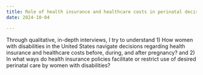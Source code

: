 ```yaml
---
title: Role of health insurance and healthcare costs in perinatal decision-making and well-being among women with disabilities
date: 2024-10-04

---
```


Through qualitative, in-depth interviews, I try to understand 1) How women with disabilities in the United States navigate decisions regarding health insurance and healthcare costs before, during, and after pregnancy? and 2) In what ways do health insurance policies facilitate or restrict use of desired perinatal care by women with disabilities?
